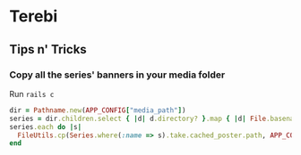 # Terebi

## Tips n' Tricks

### Copy all the series' banners in your media folder

Run `rails c`

```ruby
dir = Pathname.new(APP_CONFIG["media_path"])
series = dir.children.select { |d| d.directory? }.map { |d| File.basename(d) }
series.each do |s| 
  FileUtils.cp(Series.where(:name => s).take.cached_poster.path, APP_CONFIG["media_path"] + "/" + s) rescue next 
end
```